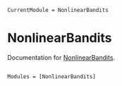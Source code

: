```@meta
CurrentModule = NonlinearBandits
```

# NonlinearBandits

Documentation for [NonlinearBandits](https://github.com/dfcorbin/NonlinearBandits.jl).

```@index
```

```@autodocs
Modules = [NonlinearBandits]
```
